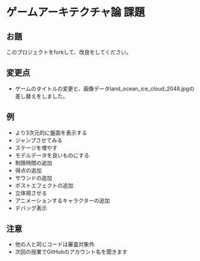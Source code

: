 # ゲームアーキテクチャ論 課題

## お題

このプロジェクトをforkして、改良をしてください。

## 変更点

- ゲームのタイトルの変更と、画像データland_ocean_ice_cloud_2048.jpgの差し替えをしました。

## 例

- より3次元的に盤面を表示する
- ジャンプさせてみる
- ステージを増やす
- モデルデータを良いものにする
- 制限時間の追加
- 得点の追加
- サウンドの追加
- ポストエフェクトの追加
- 立体視させる
- アニメーションするキャラクターの追加
- デバッグ表示

## 注意

- 他の人と同じコードは審査対象外
- 次回の授業でGitHubのアカウント名を聞きます
